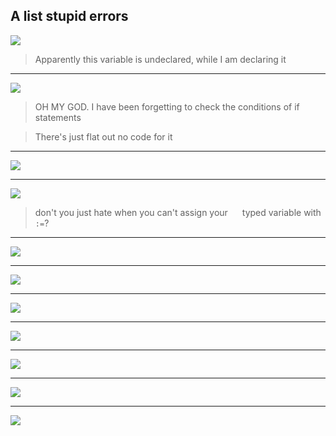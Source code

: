 ## A list stupid errors

![](https://media.discordapp.net/attachments/566430502567804959/672432418099167321/unknown.png)

> Apparently this variable is undeclared, while I am declaring it

___

![](https://media.discordapp.net/attachments/566430502567804959/672332646357139476/unknown.png)
> OH MY GOD. I have been forgetting to check the conditions of if statements

> There's just flat out no code for it

___

![](https://media.discordapp.net/attachments/566430502567804959/667265417009561600/unknown.png)

___

![](https://media.discordapp.net/attachments/566430502567804959/657515043335962624/unknown.png)

> don't you just hate when you can't assign your ` ` &nbsp; typed variable with `:=`?

___

![](https://media.discordapp.net/attachments/566430502567804959/656960831749226506/unknown.png)

___

![](https://media.discordapp.net/attachments/566430502567804959/656928145865310209/unknown.png)

___

![](https://media.discordapp.net/attachments/566430502567804959/656714546655920148/unknown.png)

___

![](https://media.discordapp.net/attachments/566430502567804959/656703962065666049/unknown.png)

___

![](https://media.discordapp.net/attachments/566430502567804959/656380472036687872/C856DE7B9EDB4B9E5C56A16F60700049D751B2C2.png?width=959&height=49)

___

![](https://media.discordapp.net/attachments/566430502567804959/656379399838498836/unknown.png)

___

![](https://media.discordapp.net/attachments/566430502567804959/656289058472853544/unknown.png)